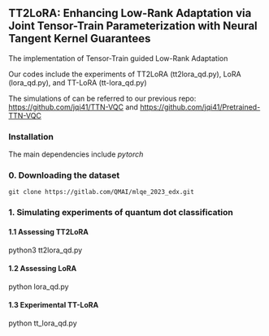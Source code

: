 ## TT2LoRA: Enhancing Low-Rank Adaptation via Joint Tensor-Train Parameterization with Neural Tangent Kernel Guarantees
The implementation of Tensor-Train guided Low-Rank Adaptation 

Our codes include the experiments of TT2LoRA (tt2lora_qd.py), LoRA (lora_qd.py), and TT-LoRA (tt-lora_qd.py)

The simulations of  can be referred to our previous repo: https://github.com/jqi41/TTN-VQC and https://github.com/jqi41/Pretrained-TTN-VQC

### Installation 

The main dependencies include *pytorch* 

 ### 0. Downloading the dataset
```
git clone https://gitlab.com/QMAI/mlqe_2023_edx.git
```

### 1. Simulating experiments of quantum dot classification 

#### 1.1 Assessing TT2LoRA
python3 tt2lora_qd.py 

#### 1.2 Assessing LoRA
python lora_qd.py

#### 1.3 Experimental TT-LoRA
python tt_lora_qd.py
